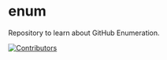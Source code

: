 # enum
Repository to learn about GitHub Enumeration.























































































































































































































































[![Contributors](https://img.shields.io/badge/Contributors-3-brightgreen)](https://github.com/EurydiceCorp/enum/graphs/contributors)
